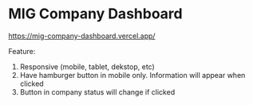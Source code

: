 # MIG Company Dashboard

https://mig-company-dashboard.vercel.app/

Feature:

1. Responsive (mobile, tablet, dekstop, etc)
2. Have hamburger button in mobile only. Information will appear when clicked
3. Button in company status will change if clicked